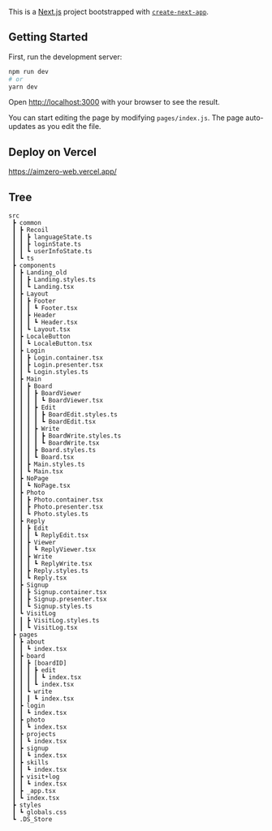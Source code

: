 This is a [Next.js](https://nextjs.org/) project bootstrapped with [`create-next-app`](https://github.com/vercel/next.js/tree/canary/packages/create-next-app).

## Getting Started

First, run the development server:

```bash
npm run dev
# or
yarn dev
```

Open [http://localhost:3000](http://localhost:3000) with your browser to see the result.

You can start editing the page by modifying `pages/index.js`. The page auto-updates as you edit the file.

## Deploy on Vercel

https://aimzero-web.vercel.app/ 

## Tree
```
src
 ┣ common
 ┃ ┣ Recoil
 ┃ ┃ ┣ languageState.ts
 ┃ ┃ ┣ loginState.ts
 ┃ ┃ ┗ userInfoState.ts
 ┃ ┗ ts
 ┣ components
 ┃ ┣ Landing_old
 ┃ ┃ ┣ Landing.styles.ts
 ┃ ┃ ┗ Landing.tsx
 ┃ ┣ Layout
 ┃ ┃ ┣ Footer
 ┃ ┃ ┃ ┗ Footer.tsx
 ┃ ┃ ┣ Header
 ┃ ┃ ┃ ┗ Header.tsx
 ┃ ┃ ┗ Layout.tsx
 ┃ ┣ LocaleButton
 ┃ ┃ ┗ LocaleButton.tsx
 ┃ ┣ Login
 ┃ ┃ ┣ Login.container.tsx
 ┃ ┃ ┣ Login.presenter.tsx
 ┃ ┃ ┗ Login.styles.ts
 ┃ ┣ Main
 ┃ ┃ ┣ Board
 ┃ ┃ ┃ ┣ BoardViewer
 ┃ ┃ ┃ ┃ ┗ BoardViewer.tsx
 ┃ ┃ ┃ ┣ Edit
 ┃ ┃ ┃ ┃ ┣ BoardEdit.styles.ts
 ┃ ┃ ┃ ┃ ┗ BoardEdit.tsx
 ┃ ┃ ┃ ┣ Write
 ┃ ┃ ┃ ┃ ┣ BoardWrite.styles.ts
 ┃ ┃ ┃ ┃ ┗ BoardWrite.tsx
 ┃ ┃ ┃ ┣ Board.styles.ts
 ┃ ┃ ┃ ┗ Board.tsx
 ┃ ┃ ┣ Main.styles.ts
 ┃ ┃ ┗ Main.tsx
 ┃ ┣ NoPage
 ┃ ┃ ┗ NoPage.tsx
 ┃ ┣ Photo
 ┃ ┃ ┣ Photo.container.tsx
 ┃ ┃ ┣ Photo.presenter.tsx
 ┃ ┃ ┗ Photo.styles.ts
 ┃ ┣ Reply
 ┃ ┃ ┣ Edit
 ┃ ┃ ┃ ┗ ReplyEdit.tsx
 ┃ ┃ ┣ Viewer
 ┃ ┃ ┃ ┗ ReplyViewer.tsx
 ┃ ┃ ┣ Write
 ┃ ┃ ┃ ┗ ReplyWrite.tsx
 ┃ ┃ ┣ Reply.styles.ts
 ┃ ┃ ┗ Reply.tsx
 ┃ ┣ Signup
 ┃ ┃ ┣ Signup.container.tsx
 ┃ ┃ ┣ Signup.presenter.tsx
 ┃ ┃ ┗ Signup.styles.ts
 ┃ ┗ VisitLog
 ┃ ┃ ┣ VisitLog.styles.ts
 ┃ ┃ ┗ VisitLog.tsx
 ┣ pages
 ┃ ┣ about
 ┃ ┃ ┗ index.tsx
 ┃ ┣ board
 ┃ ┃ ┣ [boardID]
 ┃ ┃ ┃ ┣ edit
 ┃ ┃ ┃ ┃ ┗ index.tsx
 ┃ ┃ ┃ ┗ index.tsx
 ┃ ┃ ┗ write
 ┃ ┃ ┃ ┗ index.tsx
 ┃ ┣ login
 ┃ ┃ ┗ index.tsx
 ┃ ┣ photo
 ┃ ┃ ┗ index.tsx
 ┃ ┣ projects
 ┃ ┃ ┗ index.tsx
 ┃ ┣ signup
 ┃ ┃ ┗ index.tsx
 ┃ ┣ skills
 ┃ ┃ ┗ index.tsx
 ┃ ┣ visit+log
 ┃ ┃ ┗ index.tsx
 ┃ ┣ _app.tsx
 ┃ ┗ index.tsx
 ┣ styles
 ┃ ┗ globals.css
 ┗ .DS_Store
```
